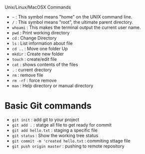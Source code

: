 Unix/Linux/MacOSX Commands
* `~` : This symbol means "home" on the UNIX command line.
* `/` : This symbol means "root", the ultimate parent directory.
* `whoami` : This makes the terminal output the current user name.
* `pwd` : Print working directory
* `cd` : Change Directory
* `ls` :  List information about file
* `cd ..` : Move one folder Up
* `mkdir` : Create new folder
* `touch` : create/edit file
* `cat` : shows contents of the files
* `.` : current drectory
* `rm` : remove file
* `rm -rf` : force remove
* `man` : Help directory or manual directory

# Basic Git commands
* `git init` : add git to your project
* `git add .` : statge all file to get ready for commit
* `git add hello.txt` : staging a specific file
* `git status` : Show the working tree status
* `git commit -m 'created hello.txt` : commiting sttage file
* `git push origin master` : pushing to remote repository 
